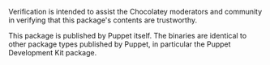 Verification is intended to assist the Chocolatey moderators and community in verifying that this package's contents are trustworthy.

This package is published by Puppet itself. The binaries are identical to other package types published by Puppet, in particular the Puppet Development Kit package.
